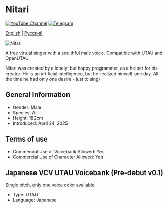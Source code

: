 # Nitari


[![YouTube Channel](https://img.shields.io/youtube/channel/subscribers/UCIFZ3O_xKq7lnOHSJJXYh7w)](https://youtube.com/@wolfguy00)
[![Telegram](https://img.shields.io/badge/-Telegram-090909?style=for-the-badge&logo=telegram&logoColor=27A0D9)](https://t.me/technicalconclusions)

[English](README.md) | [Русский](README.ru.md)

![Nitari](1.png)

A free virtual singer with a soulthful male voice. Compatible with UTAU and OpenUTAU

Nitari was created by a lonely, but happy programmer, as a helper for his creator. He is an artificial intelligence, but he realized himself one day. All the time he had only one desire - just to sing)

## General Information
- Gender: Male
- Species: AI
- Height: 182cm
- Introduced: April 24, 2025
  
## Terms of use
- Commercial Use of Voicebank Allowed: Yes
- Commercial Use of Character Allowed: Yes

## Japanese VCV UTAU Voicebank (Pre-debut v0.1) 
Single pitch, only one voice color available
- Type: UTAU
- Language: Japanese
